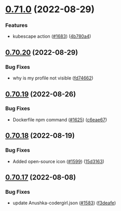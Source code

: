 # [0.71.0](https://github.com/EddieHubCommunity/LinkFree/compare/v0.70.20...v0.71.0) (2022-08-29)


### Features

* kubescape action ([#1683](https://github.com/EddieHubCommunity/LinkFree/issues/1683)) ([4b780a4](https://github.com/EddieHubCommunity/LinkFree/commit/4b780a460e55452d4c53ca1bce37e7241b32bc91))



## [0.70.20](https://github.com/EddieHubCommunity/LinkFree/compare/v0.70.19...v0.70.20) (2022-08-29)


### Bug Fixes

* why is my profile not visible ([fd74662](https://github.com/EddieHubCommunity/LinkFree/commit/fd74662222fefcc7d5bcdd9c9e7b515eea1152aa))



## [0.70.19](https://github.com/EddieHubCommunity/LinkFree/compare/v0.70.18...v0.70.19) (2022-08-26)


### Bug Fixes

* Dockerfile npm command ([#1625](https://github.com/EddieHubCommunity/LinkFree/issues/1625)) ([c6eae67](https://github.com/EddieHubCommunity/LinkFree/commit/c6eae67f79813ae567b10c35071d3749423f2378))



## [0.70.18](https://github.com/EddieHubCommunity/LinkFree/compare/v0.70.17...v0.70.18) (2022-08-19)


### Bug Fixes

* Added open-source icon ([#1599](https://github.com/EddieHubCommunity/LinkFree/issues/1599)) ([15d3163](https://github.com/EddieHubCommunity/LinkFree/commit/15d31634849647977280f3959c89180d2e2ba4ab))



## [0.70.17](https://github.com/EddieHubCommunity/LinkFree/compare/v0.70.16...v0.70.17) (2022-08-08)


### Bug Fixes

* update Anushka-codergirl.json ([#1583](https://github.com/EddieHubCommunity/LinkFree/issues/1583)) ([f3deafe](https://github.com/EddieHubCommunity/LinkFree/commit/f3deafe5e15c303a84440db359aea24a6e4a2b5f))



